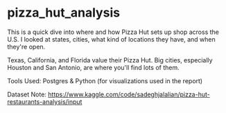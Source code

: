 # pizza_hut_analysis

This is a quick dive into where and how Pizza Hut sets up shop across the U.S. I looked at states, cities, what kind of locations they have, and when they're open. 

Texas, California, and Florida value their Pizza Hut.
Big cities, especially Houston and San Antonio, are where you'll find lots of them.

Tools Used: Postgres  & Python (for visualizations used in the report) 

Dataset Note: https://www.kaggle.com/code/sadeghjalalian/pizza-hut-restaurants-analysis/input

